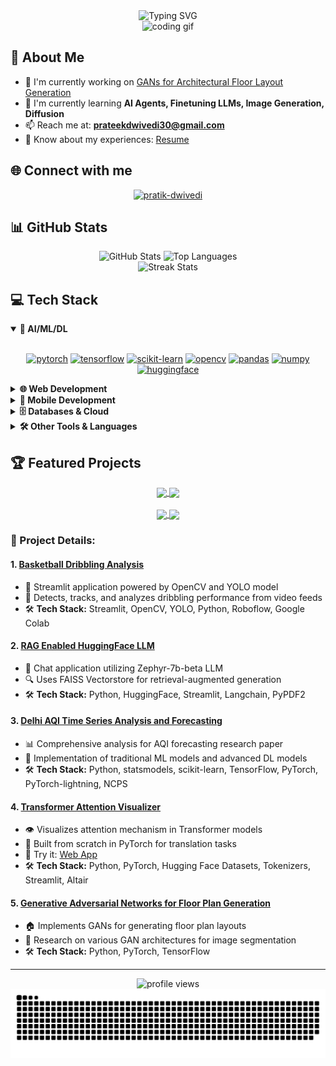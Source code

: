 <div align="center">
  <img src="https://readme-typing-svg.herokuapp.com?font=Architects+Daughter&color=7AF79A&size=30&lines=Hey!+I'm+Pratik+Dwivedi!;AI+ML+Developer...;" alt="Typing SVG" />
</div>

<div align="center">
  <img src="https://user-images.githubusercontent.com/74038190/212750672-2f3f2b50-c84f-4ed8-a60a-849e8d1d5326.gif" width="400" alt="coding gif">
</div>

## 🚀 About Me

- 🔭 I'm currently working on [GANs for Architectural Floor Layout Generation](https://github.com/Dekode1859/GANs-Floor-Plan-Generation)
- 🌱 I'm currently learning **AI Agents, Finetuning LLMs, Image Generation, Diffusion**
- 📫 Reach me at: **prateekdwivedi30@gmail.com**
- 📄 Know about my experiences: [Resume](https://drive.google.com/file/d/1e0Q4W92NFkfpdNISMKwE4dZiV6S0sEeI/view?usp=sharing)

## 🌐 Connect with me
<p align="center">
  <a href="https://linkedin.com/in/pratik-dwivedi" target="blank">
    <img src="https://img.shields.io/badge/LinkedIn-0077B5?style=for-the-badge&logo=linkedin&logoColor=white" alt="pratik-dwivedi" />
  </a>
</p>

## 📊 GitHub Stats
<div align="center">
  <img src="https://github-readme-stats.vercel.app/api?username=dekode1859&show_icons=true&theme=radical" alt="GitHub Stats" height="170" />
  <img src="https://github-readme-stats.vercel.app/api/top-langs?username=dekode1859&layout=compact&theme=radical" alt="Top Languages" height="170" />
</div>

<div align="center">
  <img src="https://github-readme-streak-stats.herokuapp.com/?user=dekode1859&theme=radical" alt="Streak Stats" />
</div>

## 💻 Tech Stack

<details open>
<summary><b>🧠 AI/ML/DL</b></summary>
<br>
<p align="center">
  <a href="#"><img src="https://img.shields.io/badge/PyTorch-EE4C2C?style=for-the-badge&logo=pytorch&logoColor=white" alt="pytorch" /></a>
  <a href="#"><img src="https://img.shields.io/badge/TensorFlow-FF6F00?style=for-the-badge&logo=tensorflow&logoColor=white" alt="tensorflow" /></a>
  <a href="#"><img src="https://img.shields.io/badge/scikit--learn-F7931E?style=for-the-badge&logo=scikit-learn&logoColor=white" alt="scikit-learn" /></a>
  <a href="#"><img src="https://img.shields.io/badge/OpenCV-27338e?style=for-the-badge&logo=OpenCV&logoColor=white" alt="opencv" /></a>
  <a href="#"><img src="https://img.shields.io/badge/Pandas-2C2D72?style=for-the-badge&logo=pandas&logoColor=white" alt="pandas" /></a>
  <a href="#"><img src="https://img.shields.io/badge/Numpy-777BB4?style=for-the-badge&logo=numpy&logoColor=white" alt="numpy" /></a>
  <a href="#"><img src="https://img.shields.io/badge/HuggingFace-FFBD00?style=for-the-badge&logo=huggingface&logoColor=black" alt="huggingface" /></a>
</p>
</details>

<details>
<summary><b>🌐 Web Development</b></summary>
<br>
<p align="center">
  <a href="#"><img src="https://img.shields.io/badge/React-20232A?style=for-the-badge&logo=react&logoColor=61DAFB" alt="react" /></a>
  <a href="#"><img src="https://img.shields.io/badge/Django-092E20?style=for-the-badge&logo=django&logoColor=white" alt="django" /></a>
  <a href="#"><img src="https://img.shields.io/badge/Flask-000000?style=for-the-badge&logo=flask&logoColor=white" alt="flask" /></a>
  <a href="#"><img src="https://img.shields.io/badge/HTML5-E34F26?style=for-the-badge&logo=html5&logoColor=white" alt="html5" /></a>
  <a href="#"><img src="https://img.shields.io/badge/CSS3-1572B6?style=for-the-badge&logo=css3&logoColor=white" alt="css3" /></a>
  <a href="#"><img src="https://img.shields.io/badge/Bootstrap-563D7C?style=for-the-badge&logo=bootstrap&logoColor=white" alt="bootstrap" /></a>
  <a href="#"><img src="https://img.shields.io/badge/Node.js-339933?style=for-the-badge&logo=nodedotjs&logoColor=white" alt="nodejs" /></a>
</p>
</details>

<details>
<summary><b>📱 Mobile Development</b></summary>
<br>
<p align="center">
  <a href="#"><img src="https://img.shields.io/badge/Flutter-02569B?style=for-the-badge&logo=flutter&logoColor=white" alt="flutter" /></a>
  <a href="#"><img src="https://img.shields.io/badge/Dart-0175C2?style=for-the-badge&logo=dart&logoColor=white" alt="dart" /></a>
</p>
</details>

<details>
<summary><b>🗄️ Databases & Cloud</b></summary>
<br>
<p align="center">
  <a href="#"><img src="https://img.shields.io/badge/MySQL-005C84?style=for-the-badge&logo=mysql&logoColor=white" alt="mysql" /></a>
  <a href="#"><img src="https://img.shields.io/badge/SQLite-07405E?style=for-the-badge&logo=sqlite&logoColor=white" alt="sqlite" /></a>
  <a href="#"><img src="https://img.shields.io/badge/Firebase-FFCA28?style=for-the-badge&logo=firebase&logoColor=black" alt="firebase" /></a>
  <a href="#"><img src="https://img.shields.io/badge/Google_Cloud-4285F4?style=for-the-badge&logo=google-cloud&logoColor=white" alt="gcp" /></a>
</p>
</details>

<details>
<summary><b>🛠️ Other Tools & Languages</b></summary>
<br>
<p align="center">
  <a href="#"><img src="https://img.shields.io/badge/Python-3776AB?style=for-the-badge&logo=python&logoColor=white" alt="python" /></a>
  <a href="#"><img src="https://img.shields.io/badge/C%2B%2B-00599C?style=for-the-badge&logo=c%2B%2B&logoColor=white" alt="cplusplus" /></a>
  <a href="#"><img src="https://img.shields.io/badge/Java-ED8B00?style=for-the-badge&logo=java&logoColor=white" alt="java" /></a>
  <a href="#"><img src="https://img.shields.io/badge/Photoshop-31A8FF?style=for-the-badge&logo=Adobe%20Photoshop&logoColor=black" alt="photoshop" /></a>
  <a href="#"><img src="https://img.shields.io/badge/Docker-2CA5E0?style=for-the-badge&logo=docker&logoColor=white" alt="docker" /></a>
  <a href="#"><img src="https://img.shields.io/badge/Linux-FCC624?style=for-the-badge&logo=linux&logoColor=black" alt="linux" /></a>
  <a href="#"><img src="https://img.shields.io/badge/GIT-E44C30?style=for-the-badge&logo=git&logoColor=white" alt="git" /></a>
  <a href="#"><img src="https://img.shields.io/badge/Figma-F24E1E?style=for-the-badge&logo=figma&logoColor=white" alt="figma" /></a>
  <a href="#"><img src="https://img.shields.io/badge/blender-%23F5792A.svg?style=for-the-badge&logo=blender&logoColor=white" alt="blender" /></a>
</p>
</details>

## 🏆 Featured Projects

<div align="center">
  <a href="https://github.com/Dekode1859/Basketball-Dribbling-Analysis">
    <img align="center" src="https://github-readme-stats.vercel.app/api/pin/?username=Dekode1859&repo=Basketball-Dribbling-Analysis&theme=radical" />
  </a>
  <a href="https://github.com/Dekode1859/DocLLM">
    <img align="center" src="https://github-readme-stats.vercel.app/api/pin/?username=Dekode1859&repo=DocLLM&theme=radical" />
  </a>
</div>
<br/>
<div align="center">
  <a href="https://github.com/Dekode1859/transformer-visualizer">
    <img align="center" src="https://github-readme-stats.vercel.app/api/pin/?username=Dekode1859&repo=transformer-visualizer&theme=radical" />
  </a>
  <a href="https://github.com/Dekode1859/GANs-Floor-Plan-Generation">
    <img align="center" src="https://github-readme-stats.vercel.app/api/pin/?username=Dekode1859&repo=GANs-Floor-Plan-Generation&theme=radical" />
  </a>
</div>

### 📌 Project Details:

#### 1. [Basketball Dribbling Analysis](https://github.com/Dekode1859/Basketball-Dribbling-Analysis)
- 🏀 Streamlit application powered by OpenCV and YOLO model
- 🎯 Detects, tracks, and analyzes dribbling performance from video feeds
- 🛠️ **Tech Stack:** Streamlit, OpenCV, YOLO, Python, Roboflow, Google Colab

#### 2. [RAG Enabled HuggingFace LLM](https://github.com/Dekode1859/DocLLM)
- 💬 Chat application utilizing Zephyr-7b-beta LLM 
- 🔍 Uses FAISS Vectorstore for retrieval-augmented generation
- 🛠️ **Tech Stack:** Python, HuggingFace, Streamlit, Langchain, PyPDF2

#### 3. [Delhi AQI Time Series Analysis and Forecasting](https://github.com/Dekode1859/AQI-Forecasting-Liquid-Neural-Network)
- 📊 Comprehensive analysis for AQI forecasting research paper
- 🧠 Implementation of traditional ML models and advanced DL models
- 🛠️ **Tech Stack:** Python, statsmodels, scikit-learn, TensorFlow, PyTorch, PyTorch-lightning, NCPS

#### 4. [Transformer Attention Visualizer](https://github.com/Dekode1859/transformer-visualizer)
- 👁️ Visualizes attention mechanism in Transformer models
- 🔄 Built from scratch in PyTorch for translation tasks
- 🔗 Try it: [Web App](https://dekode-transformer-visualizer.hf.space)
- 🛠️ **Tech Stack:** Python, PyTorch, Hugging Face Datasets, Tokenizers, Streamlit, Altair

#### 5. [Generative Adversarial Networks for Floor Plan Generation](https://github.com/Dekode1859/GANs-Floor-Plan-Generation)
- 🏠 Implements GANs for generating floor plan layouts
- 🔬 Research on various GAN architectures for image segmentation
- 🛠️ **Tech Stack:** Python, PyTorch, TensorFlow

---

<div align="center">
  <img src="https://komarev.com/ghpvc/?username=dekode1859&label=Profile%20views&color=0e75b6&style=flat" alt="profile views" />
</div>

<div align="center">
  <img src="https://raw.githubusercontent.com/Platane/snk/output/github-contribution-grid-snake.svg" alt="snake eating contributions" />
</div>
